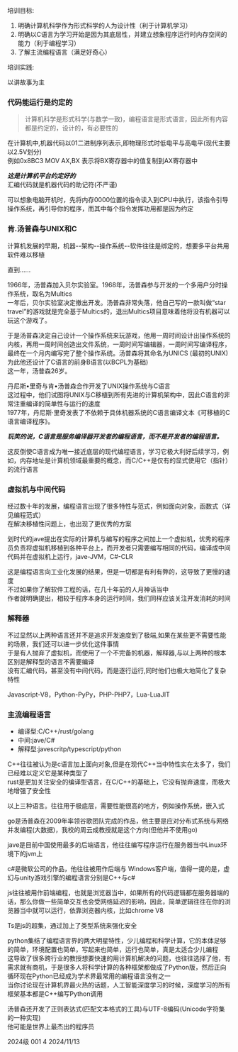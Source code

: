 培训目标:

1.  明确计算机科学作为形式科学的人为设计性（利于计算机学习）
2.  明确以C语言为学习开始是因为其底层性，并建立想象程序运行时内存空间的能力（利于编程学习）
3.  了解主流编程语言（满足好奇心）

培训实践:

以讲故事为主
   
### 代码能运行是约定的

> 计算机科学是形式科学(与数学一致)，编程语言是形式语言，因此所有内容都是约定的，设计的，有必要性的

在计算机中,机器代码以01二进制序列表示,即物理形式时低电平与高电平(现代主要以2.5V划分)  
例如0x8BC3 MOV AX,BX 表示将BX寄存器中的值复制到AX寄存器中  

***这是计算机平台约定好的***  
汇编代码就是机器代码的助记符(不严谨)

可以想象电脑开机时，先将内存0000位置的指令读入到CPU中执行，该指令引导操作系统，再引导你的程序，而其中每个指令发挥功用都是因为约定

### 肯.汤普森与UNIX和C

计算机发展的早期，机器--架构--操作系统--软件往往是绑定的，想要多平台共用软件难以移植

直到......

1966年，汤普森加入贝尔实验室。1968年，汤普森参与开发的一个多用户分时操作系统，取名为Multics  
一年后，贝尔实验室决定撤出开发。汤普森非常失落，他自己写的一款叫做“star travel”的游戏就是完全基于Multics的，退出Multics项目意味着他将没有机器可以玩这个游戏了。

于是汤普森决定自己设计一个操作系统来玩游戏，他用一周时间设计出操作系统的内核，再用一周时间创造出文件系统，一周时间写编辑器，一周时间写编译程序，最终在一个月内编写完了整个操作系统。汤普森将其命名为UNICS (最初的UNIX)  
为此他还设计了C语言的前身B语言(以BCPL为基础)  
这一年，汤普森26岁。

丹尼斯•里奇与肯•汤普森合作开发了UNIX操作系统与C语言  
这过程中，他们试图将UNIX与C移植到所有先进的计算机架构中，因此C语言的非常注重编译的简单性与运行的速度  
1977年，丹尼斯·里奇发表了不依赖于具体机器系统的C语言编译文本《可移植的C语言编译程序》。

***玩笑的说，C语言是服务编译器开发者的编程语言，而不是开发者的编程语言。***

这反倒使C语言成为唯一接近底层的现代编程语言，学习它极大利好后续学习，例如，内存地址是计算机领域最重要的概念，而C/C++是仅有的显式使用它（指针）的流行语言

### 虚拟机与中间代码

经过数十年的发展，编程语言出现了很多特性与范式，例如面向对象，函数式（详见编程范式）  
在解决移植性问题上，也出现了更优秀的方案

划时代的jave提出在实际的计算机与编写的程序之间加上一个虚拟机，优秀的程序员负责将虚拟机移植到各种平台上，而开发者只需要编写相同的代码，编译成中间代码并在虚拟机上运行，jave-JVM，C#-CLR


这是编程语言向工业化发展的结果，但是一切都是有利有弊的，这导致了更慢的速度  
不过如果你了解软件工程的话，在几十年前的人月神话当中  
作者就明确提出，相较于程序本身的运行时间，我们同样应该关注开发消耗的时间

### 解释器

不过显然以上两种语言还并不是追求开发速度到了极端,如果在某些更不需要性能的场景，我们还可以进一步优化这件事情  
于是有人抛弃了虚拟机，而使用了一个不完备的机器，解释器,与以上两种的根本区别是解释型的语言不需要编译  
没有汇编代码，甚至没有中间代码，而是逐行运行,同时他们也极大地简化了复杂特性

Javascript-V8，Python-PyPy，PHP-PHP7，Lua-LuaJIT

### 主流编程语言

- 编译型:C/C++/rust/golang
- 中间:jave/C#
- 解释型:javescritp/typescript/python

C++往往被认为是c语言加上面向对象,但是在现代C++当中特性实在太多了，我们已经难以定义它是某种类型了  
rust是更加关注安全的编译型语言，在C/C++的基础上，它没有抛弃速度，而极大地增强了安全性

以上三种语言。往往用于极底层，需要性能很高的地方，例如操作系统，嵌入式

go是汤普森在2009年率领谷歌团队完成的作品，他主要是应对分布式系统与网络并发编程(大数据)，我校的周云成教授就是这个方向(但他并不使用go)

jave是目前中国使用最多的后端语言，他往往编写程序运行在服务器当中Linux环境下的jvm上

c#是微软公司的作品，他往往被用作后端与 Windows客户端，值得一提的是，虚幻与unity游戏引擎的编程语言分别是C++与c#

js往往被用作前端编程，也就是浏览器当中，如果所有的代码逻辑都在服务器端的话，那么你做一些简单交互也会受网络延迟的影响，因此，简单逻辑往往在你的浏览器当中就可以运行，依靠浏览器内核，比如chrome V8

Ts是js的超集，通过加上了类型系统来强化安全

python集结了编程语言界的两大明星特性，少儿编程和科学计算，它的本体足够的简单，环境配置也简单，写起来也简单，运行也简单，真是太适合少儿编程  
这导致了很多跨行业的教授想要快速的用计算机解决的问题，也往往选择了他，有需求就有商机，于是很多人将科学计算的各种框架都做成了Python版，然后正向循环现在Python已经成为学术界最常用的编程语言没有之一   
当你讨论现在计算机界最火热的话题，人工智能深度学习的时候，深度学习的所有框架基本都是C++编写Python调用

汤普森还开发了正则表达式(匹配文本格式的工具)与UTF-8编码(Unicode字符集的一种实现)  
他可能是世界上最杰出的程序员

2024级 001 4 2024/11/13